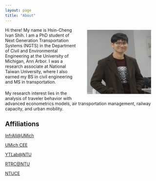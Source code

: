 ```yaml
---
layout: page
title: "About"
---
```



<img align="right" width="210" height="210" src="/images/IvanShih_headshot.png" style="vertical-align:middle;margin: 8px 25px">


<div style="margin-bottom: 20px">
    <p>Hi there! My name is Hsin-Cheng Ivan Shih. I am a PhD student of Next Generation Transportation Systems (NGTS) in the Department of Civil and Environmental Engineering at the University of Michigan, Ann Arbor. I was a research associate at National Taiwan University, where I also earned my BS in civil engineering and MS in transportation.</p>
</div>

<div>
    <p>My research interest lies in the analysis of traveler behavior with advanced econometrics models, air transportation management, railway capacity, and urban mobility.</p>
</div>


## Affiliations

[InfrAll@UMich](https://infrall.engin.umich.edu)

[UMich CEE](https://cee.engin.umich.edu)

[YTLab@NTU](https://ytlabntu.github.io)

[RTRC@NTU](https://www.ce.ntu.edu.tw/railway/English/english.htm)

[NTUCE](https://www.ce.ntu.edu.tw)
